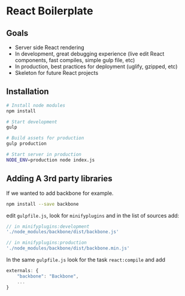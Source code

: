 # React Boilerplate

## Goals
- Server side React rendering
- In development, great debugging experience (live edit React components, fast compiles, simple gulp file, etc)
- In production, best practices for deployment (uglify, gzipped, etc)
- Skeleton for future React projects

## Installation 
```bash
# Install node modules
npm install

# Start development
gulp

# Build assets for production
gulp production

# Start server in production
NODE_ENV=production node index.js
```

## Adding A 3rd party libraries

If we wanted to add backbone for example.

```bash
npm install --save backbone
```

edit `gulpfile.js`, look for `minifyplugins`  and in the list of sources add:

```js
// in minifyplugins:development
'./node_modules/backbone/dist/backbone.js'
```

```js
// in minifyplugins:production
'./node_modules/backbone/dist/backbone.min.js'
```

In the same `gulpfile.js` look for the task `react:compile` and add 

```js
externals: {
    "backbone": "Backbone",
    ...
}
